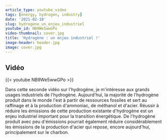```yaml
---
article_type: youtube_video
tags: [energy, hydrogen, industry]
date: '2021-02-18'
slug: hydrogene_un_enjeu_industriel
youtube_id: NB9We5wwGPo
video-thumbnail: cover.jpg
title: 'Hydrogène : un enjeu industriel !'
image-header: header.jpg
image: cover.jpg
---
```


## Vidéo

{{< youtube NB9We5wwGPo >}}

Dans cette seconde vidéo sur l'hydrogène, je m'intéresse aux grands usages industriels de l'hydrogène. Aujourd'hui, la majorité de l'hydrogène produit dans le monde l'est à partir de ressources fossiles et sert au raffinage et à la production d'ammoniac, de méthanol et d'acier. Réussir à réduire les émissions de cette production existante d'hydrogène est un enjeu industriel important pour la transition énergétique. De l'hydrogène produit avec peu d'émissions pourrait également réduire considérablement les émissions de la production d'acier qui repose, encore aujourd'hui, principalement sur le charbon.